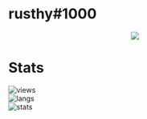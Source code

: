 # rusthy#1000

<p align="center">
  <a href="https://github.com/rusthyy">
    <img src="https://discord.c99.nl/widget/theme-5/781308123516370954.png"/>
     </a>
</p>

# Stats
![views](https://komarev.com/ghpvc/?username=rusthyy&color=lightgrey) <br>
![langs](https://github-readme-stats.vercel.app/api/top-langs/?username=Rusthyy&layout=compact&theme=dark) </br>
![stats](https://github-readme-stats.vercel.app/api?username=Rusthyy&show_icons=true&theme=dark)
